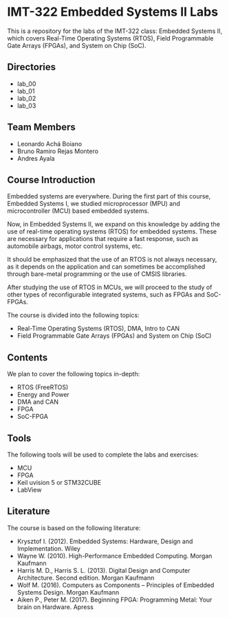 # IMT-322 Embedded Systems II Labs

This is a repository for the labs of the IMT-322 class: Embedded Systems II, which covers Real-Time Operating Systems (RTOS), Field Programmable Gate Arrays (FPGAs), and System on Chip (SoC). 

## Directories

- lab_00
- lab_01
- lab_02
- lab_03

## Team Members

- Leonardo Achá Boiano
- Bruno Ramiro Rejas Montero
- Andres Ayala

## Course Introduction

Embedded systems are everywhere. During the first part of this course, Embedded Systems I, we studied microprocessor (MPU) and microcontroller (MCU) based embedded systems. 

Now, in Embedded Systems II, we expand on this knowledge by adding the use of real-time operating systems (RTOS) for embedded systems. These are necessary for applications that require a fast response, such as automobile airbags, motor control systems, etc. 

It should be emphasized that the use of an RTOS is not always necessary, as it depends on the application and can sometimes be accomplished through bare-metal programming or the use of CMSIS libraries. 

After studying the use of RTOS in MCUs, we will proceed to the study of other types of reconfigurable integrated systems, such as FPGAs and SoC-FPGAs. 

The course is divided into the following topics:

- Real-Time Operating Systems (RTOS), DMA, Intro to CAN
- Field Programmable Gate Arrays (FPGAs) and System on Chip (SoC)

## Contents

We plan to cover the following topics in-depth:

- RTOS (FreeRTOS)
- Energy and Power
- DMA and CAN
- FPGA
- SoC-FPGA

## Tools

The following tools will be used to complete the labs and exercises:

- MCU
- FPGA
- Keil uvision 5 or STM32CUBE
- LabView

## Literature

The course is based on the following literature:

- Krysztof I. (2012). Embedded Systems: Hardware, Design and Implementation. Wiley
- Wayne W. (2010). High-Performance Embedded Computing. Morgan Kaufmann
- Harris M. D., Harris S. L. (2013). Digital Design and Computer Architecture. Second edition. Morgan Kaufmann
- Wolf M. (2016). Computers as Components – Principles of Embedded Systems Design. Morgan Kaufmann
- Aiken P., Peter M. (2017). Beginning FPGA: Programming Metal: Your brain on Hardware. Apress
